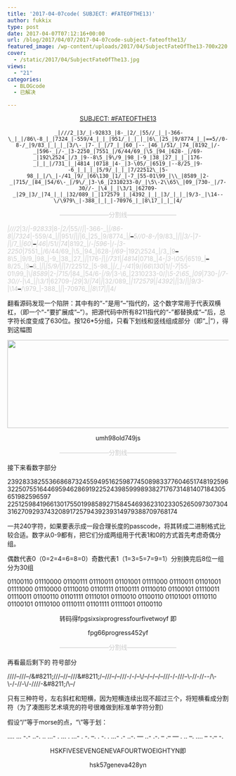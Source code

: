 ```yaml
---
title: '2017-04-07code( SUBJECT: #FATEOFTHE13)'
author: fukkix
type: post
date: 2017-04-07T07:12:16+00:00
url: /blog/2017/04/07/2017-04-07code-subject-fateofthe13/
featured_image: /wp-content/uploads/2017/04/SubjectFateOfThe13-700x220.jpg
cover:
  - /static/2017/04/SubjectFateOfThe13.jpg
views:
  - "21"
categories:
  - BLOGcode
  - 已解决

---
```

<p style="text-align: center;">
  <a href="http://investigate.ingress.com/2017/04/07/subject-fateofthe13/" target="_blank" rel="noopener"> SUBJECT: #FATEOFTHE13</a>
</p>

<p style="text-align: center;">
   <code>_|///2_|3/_|-92833_|8-_|2/_|55//_|_|-366-\_|_|/86\-8_|_|7324_|-559/4_|_|_|951/_|_|_|_|6\_|25_|9/8774_|_|==5//0-8-/_|9/83_|_|_|_|3/\-_|7-_|_|/7_|_|60_|--_|46_|/51/_|74_|8192_|/-_|596-_|/-_|3-2250_|7551_|/6/44/69_|\5_|94_|628-_|/69-_|192\2524_|/3_|9--8\5_|9\/9_|98_|-9_|38_|27_|_|_|176-_|_|_|/731_|_|4814_|0718_|4-_|3-\05/_|6519_|--8/25_|9--6_|_|_|_|5/9/_|_|_|7/22512\_|5-98_|_|/\_|-/41_|9/_|66\130_|1/_|-7_|55-01\99_|\\_|8589_|2-_|715/_|84_|54/6\-_|/9\/_|3-\6_|2310233-0/_|\5\-2\\65\_|09_|730-_|/7-30//-_|\4_|_|\3/1_|62709-_|29_|3/_|74_|_|_|32/089_|_|172579_|_|4392_|_|_|3/_|_|_|9/3-_|\14--\/\979\_|-388_|_|_|-70976_|_|8\17_|_|_|4/</code>
</p>

<!--more-->

<p style="text-align: center;">
  <span style="color: #cccccc;">————————分割线————————</span>
</p>

<span style="color: #cccccc;">_|///2_|3/_|-92833_|8-_|2/_|55//_|_|-366-\_|_|/86\-8_|_|7324_|-559/4_|_|_|951/_|_|_|_|6\_|25_|9/8774_|_|<strong><span style="color: #000000;">&#8211;</span></strong>5//0-8-/_|9/83_|_|_|_|3/\-_|7-_|_|/7_|_|60_|<span style="color: #000000;"><strong>&#8211;</strong></span>_|46_|/51/_|74_|8192_|/-_|596-_|/-_|3-2250_|7551_|/6/44/69_|\5_|94_|628-_|/69-_|192\2524_|/3_|9<span style="color: #000000;"><strong>&#8211;</strong></span>8\5_|9\/9_|98_|-9_|38_|27_|_|_|176-_|_|_|/731_|_|4814_|0718_|4-_|3-\05/_|6519_|<span style="color: #000000;"><strong>&#8211;</strong></span>8/25_|9<strong><span style="color: #000000;">&#8211;</span></strong>6_|_|_|_|5/9/_|_|_|7/22512\_|5-98_|_|/\_|-/41_|9/_|66\130_|1/_|-7_|55-01\99_|\\_|8589_|2-_|715/_|84_|54/6\-_|/9\/_|3-\6_|2310233-0/_|\5\-2\\65\_|09_|730-_|/7-30//-_|\4_|_|\3/1_|62709-_|29_|3/_|74_|_|_|32/089_|_|172579_|_|4392_|_|_|3/_|_|_|9/3-_|\14<strong><span style="color: #000000;">&#8211;</span></strong>\/\979\_|-388_|_|_|-70976_|_|8\17_|_|_|4/</span>

翻看源码发现一个陷阱：其中有的“-”是用“&#8211;”指代的，这个数字常用于代表双横杠，（即一个“-”要扩展成“&#8211;”）。把源代码中所有8211指代的“-”都替换成“&#8211;”后，总字符长度变成了630位。按126*5分组，只看下划线和竖线组成部分（即“_|”），得到这幅图

<img class="alignnone size-full wp-image-101" src="/static/2017/04/1-1.jpg" alt="" width="1807" height="200" srcset="/static/2017/04/1-1.jpg 1807w, /static/2017/04/1-1-300x33.jpg 300w, /static/2017/04/1-1-768x85.jpg 768w, /static/2017/04/1-1-1024x113.jpg 1024w" sizes="(max-width: 1807px) 100vw, 1807px" />

<p style="text-align: center;">
  umh98old749js
</p>

<p style="text-align: center;">
  <span style="color: #cccccc;">————————分割线————————</span>
</p>

接下来看数字部分

239283382553668687324559495162598774508983377604651748192596322507551644695946286919225243985999893827176731481407184305651982596597 225125984196613017550199858927158454693623102330526509730730431627092937432089172579439239314979388709768174

一共240字符，如果要表示成一段合理长度的passcode，将其转成二进制格式比较合适。数字从0-9都有，把它们分成两组用于代表1和0的方式首先考虑奇偶分组。

偶数代表0（0=2=4=6=8=0）奇数代表1（1=3=5=7=9=1）分别换完后8位一组分为30组

01100110 01110000 01100111 01110011 01101001 01111000 01110011 01101001 01111000 01110000 01110010 01101111 01100111 01110010 01100101 01110011 01110011 01100110 01101111 01110101 01110010 01100110 01101001 01110110 01100101 01110100 01110111 01101111 01111001 01100110

<p style="text-align: center;">
  转码得fpgsixsixprogressfourfivetwoyf 即
</p>

<p style="text-align: center;">
  fpg66progress452yf
</p>

<p style="text-align: center;">
  <span style="color: #cccccc;">————————分割线————————</span>
</p>

再看最后剩下的 符号部分

////&#8211;///&#8211;/\&#8211;//\/&#8211;//&#8211;///\&#8211;/&#8211;///&#8211;/&#8211;///\-/-\/&#8211;\\/&#8211;/&#8211;\/&#8211;/&#8211;///\-/\-//\/&#8211;\\\-//\-/\/-\-/\\-\\\-/-//-\\/-////-\&#8211;\/\\&#8211;\/

只有三种符号，左右斜杠和短横，因为短横连续出现不超过三个，将短横看成分割符（为了凑图形艺术填充的符号很难做到标准单字符分割）

假设“/”等于morse的点，“\”等于划：

&#8230;. &#8230; -.- ..-. .. &#8230;- . &#8230; . &#8230;- . -. &#8211;. . -. . &#8230;- .- ..-. &#8212; ..- .-. &#8211; .&#8211; &#8212; . .. &#8211;. &#8230;. &#8211; -.&#8211; -.

<p style="text-align: center;">
  HSKFIVESEVENGENEVAFOURTWOEIGHTYN即
</p>

<p style="text-align: center;">
  hsk57geneva428yn
</p>

&nbsp;

&nbsp;